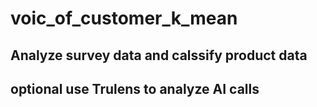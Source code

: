 # voic_of_customer_k_mean

## Analyze survey data and calssify product data


## optional use Trulens to analyze AI calls
